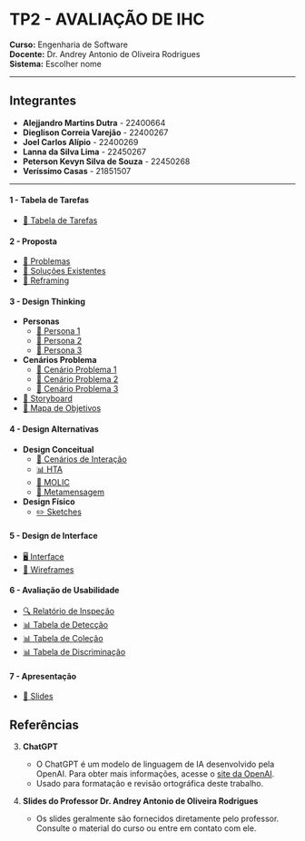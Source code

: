 # TP2 - AVALIAÇÃO DE IHC

**Curso:** Engenharia de Software  
**Docente:** Dr. Andrey Antonio de Oliveira Rodrigues  
**Sistema:** Escolher nome

---

## Integrantes

- **Alejjandro Martins Dutra** - 22400664
- **Dieglison Correia Varejão** - 22400267
- **Joel Carlos Alípio** - 22400269
- **Lanna da Silva Lima** - 22450267
- **Peterson Kevyn Silva de Souza** - 22450268
- **Veríssimo Casas** - 21851507

---

#### 1 - Tabela de Tarefas
- [📄 Tabela de Tarefas](./docs/0._Tabela_de_tarefas/tabelade_tarefas.md)

#### 2 - Proposta
- [📄 Problemas](./docs/1._Proposta/1.1_Problemas.md)
- [🔗 Soluções Existentes](./docs/1._Proposta/1.2_Soluções_Existentes.md)
- [🔄 Reframing](./docs/1._Proposta/1.3_Reframing.md)

#### 3 - Design Thinking
- **Personas**
  - [👤 Persona 1](./docs/2._Design_Thinking/2.1_Personas/2.1.1_Persona1.md)
  - [👤 Persona 2](./docs/2._Design_Thinking/2.1_Personas/2.1.2_Persona2.md)
  - [👤 Persona 3](./docs/2._Design_Thinking/2.1_Personas/2.1.3_Persona3.md)
- **Cenários Problema**
  - [📄 Cenário Problema 1](./docs/2._Design_Thinking/2.2_Cenários_Problema/2.2.1_Cenário_Problema1.md)
  - [📄 Cenário Problema 2](./docs/2._Design_Thinking/2.2_Cenários_Problema/2.2.3_Cenário_Problema2.md)
  - [📄 Cenário Problema 3](./docs/2._Design_Thinking/2.2_Cenários_Problema/2.2.2_Cenário_Problema3.md)
- [📖 Storyboard](./docs/2._Design_Thinking/2.3_Storyboard.md)
- [🎯 Mapa de Objetivos](./docs/2._Design_Thinking/2.4_Mapa_Objetivos.md)

#### 4 - Design Alternativas
- **Design Conceitual**
  - [📄 Cenários de Interação](./docs/3._Design_Alternativas/3.1_Design_Conceitual/3.1.1_Cenários_Interação/3.1.1.1_Cenário_Interação1.md)
  - [📊 HTA](./docs/3._Design_Alternativas/3.1_Design_Conceitual/3.1.2_HTA/3.1.2.1_hta1.md)
  - [📄 MOLIC](./docs/3._Design_Alternativas/3.1_Design_Conceitual/3.1.3_MOLIC/3.1.3.1_molic1.md)
  - [📝 Metamensagem](./docs/3._Design_Alternativas/3.1_Design_Conceitual/3.1.4_Metamensagem.md)
- **Design Físico**
  - [✏️ Sketches](./docs/3._Design_Alternativas/3.2_Design_Físico/3.2.1_Sketches/3.2.1_Sketche1.md)

#### 5 - Design de Interface
- [🖥️ Interface](./docs/4._Design_Interface/4.1_Interface/4.1.1_Interface.md)
- [📐 Wireframes](./docs/4._Design_Interface/4.2_Wireframes/4.2.1_Wireframe1.md)

#### 6 - Avaliação de Usabilidade
- [🔍 Relatório de Inspeção](./docs/5._Avaliação_Usabilidade/5.1_Relatório_Inspeção.md)
- [📊 Tabela de Detecção](./docs/5._Avaliação_Usabilidade/5.2_Tabela_Detecção.md)
- [📊 Tabela de Coleção](./docs/5._Avaliação_Usabilidade/5.3_Tabela_Coleção.md)
- [📊 Tabela de Discriminação](./docs/5._Avaliação_Usabilidade/5.4_Tabela_Discriminação.md)

#### 7 - Apresentação
- [🎥 Slides](./docs/5._Avaliação_Usabilidade/5.1_Relatório_Inspeção.md)

## Referências


3. **ChatGPT**
   - O ChatGPT é um modelo de linguagem de IA desenvolvido pela OpenAI. Para obter mais informações, acesse o [site da OpenAI](https://www.openai.com/).
   - Usado para formatação e revisão ortográfica deste trabalho.

6. **Slides do Professor Dr. Andrey Antonio de Oliveira Rodrigues**
   - Os slides geralmente são fornecidos diretamente pelo professor. Consulte o material do curso ou entre em contato com ele.

